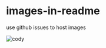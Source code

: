# images-in-readme
use github issues to host images

![cody](https://user-images.githubusercontent.com/40109145/42138738-2c4a9328-7d7a-11e8-865d-388e465bebad.jpg)
